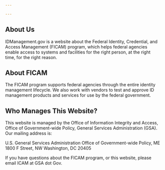 ```yaml
---

---
```


## About Us
IDManagement.gov is a website about the Federal Identity, Credential, and Access Management (FICAM) program, which helps federal agencies enable access to systems and facilities for the right person, at the right time, for the right reason.

## About FICAM
The FICAM program supports federal agencies through the entire identity management lifecycle. We also work with vendors to test and approve ID management products and services for use by the federal government.

## Who Manages This Website?
This website is managed by the Office of Information Integrity and Access, Office of Government-wide Policy, General Services Administration (GSA). Our mailing address is:

U.S. General Services Administration
Office of Government-wide Policy, ME
1800 F Street, NW
Washington, DC 20405

If you have questions about the FICAM program, or this website, please email ICAM at GSA dot Gov.
